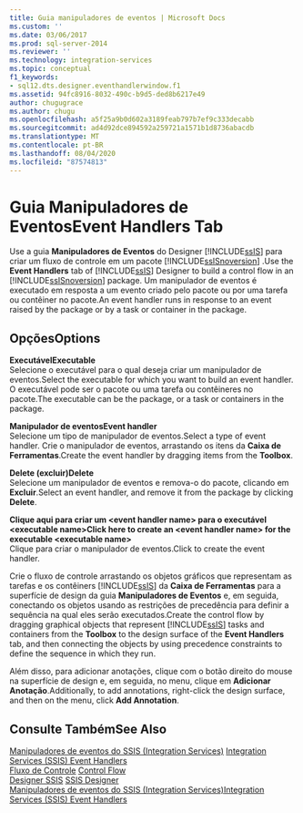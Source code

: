 ```yaml
---
title: Guia manipuladores de eventos | Microsoft Docs
ms.custom: ''
ms.date: 03/06/2017
ms.prod: sql-server-2014
ms.reviewer: ''
ms.technology: integration-services
ms.topic: conceptual
f1_keywords:
- sql12.dts.designer.eventhandlerwindow.f1
ms.assetid: 94fc8916-8032-490c-b9d5-ded8b6217e49
author: chugugrace
ms.author: chugu
ms.openlocfilehash: a5f25a9b0d602a3189feab797b7ef9c333decabb
ms.sourcegitcommit: ad4d92dce894592a259721a1571b1d8736abacdb
ms.translationtype: MT
ms.contentlocale: pt-BR
ms.lasthandoff: 08/04/2020
ms.locfileid: "87574813"
---
```

# <a name="event-handlers-tab"></a><span data-ttu-id="74931-102">Guia Manipuladores de Eventos</span><span class="sxs-lookup"><span data-stu-id="74931-102">Event Handlers Tab</span></span>
  <span data-ttu-id="74931-103">Use a guia **Manipuladores de Eventos** do Designer [!INCLUDE[ssIS](../includes/ssis-md.md)] para criar um fluxo de controle em um pacote [!INCLUDE[ssISnoversion](../includes/ssisnoversion-md.md)] .</span><span class="sxs-lookup"><span data-stu-id="74931-103">Use the **Event Handlers** tab of [!INCLUDE[ssIS](../includes/ssis-md.md)] Designer to build a control flow in an [!INCLUDE[ssISnoversion](../includes/ssisnoversion-md.md)] package.</span></span> <span data-ttu-id="74931-104">Um manipulador de eventos é executado em resposta a um evento criado pelo pacote ou por uma tarefa ou contêiner no pacote.</span><span class="sxs-lookup"><span data-stu-id="74931-104">An event handler runs in response to an event raised by the package or by a task or container in the package.</span></span>  
  
## <a name="options"></a><span data-ttu-id="74931-105">Opções</span><span class="sxs-lookup"><span data-stu-id="74931-105">Options</span></span>  
 <span data-ttu-id="74931-106">**Executável**</span><span class="sxs-lookup"><span data-stu-id="74931-106">**Executable**</span></span>  
 <span data-ttu-id="74931-107">Selecione o executável para o qual deseja criar um manipulador de eventos.</span><span class="sxs-lookup"><span data-stu-id="74931-107">Select the executable for which you want to build an event handler.</span></span> <span data-ttu-id="74931-108">O executável pode ser o pacote ou uma tarefa ou contêineres no pacote.</span><span class="sxs-lookup"><span data-stu-id="74931-108">The executable can be the package, or a task or containers in the package.</span></span>  
  
 <span data-ttu-id="74931-109">**Manipulador de eventos**</span><span class="sxs-lookup"><span data-stu-id="74931-109">**Event handler**</span></span>  
 <span data-ttu-id="74931-110">Selecione um tipo de manipulador de eventos.</span><span class="sxs-lookup"><span data-stu-id="74931-110">Select a type of event handler.</span></span> <span data-ttu-id="74931-111">Crie o manipulador de eventos, arrastando os itens da **Caixa de Ferramentas**.</span><span class="sxs-lookup"><span data-stu-id="74931-111">Create the event handler by dragging items from the **Toolbox**.</span></span>  
  
 <span data-ttu-id="74931-112">**Delete (excluir)**</span><span class="sxs-lookup"><span data-stu-id="74931-112">**Delete**</span></span>  
 <span data-ttu-id="74931-113">Selecione um manipulador de eventos e remova-o do pacote, clicando em **Excluir**.</span><span class="sxs-lookup"><span data-stu-id="74931-113">Select an event handler, and remove it from the package by clicking **Delete**.</span></span>  
  
 <span data-ttu-id="74931-114">**Clique aqui para criar um \<event handler name> para o executável \<executable name>**</span><span class="sxs-lookup"><span data-stu-id="74931-114">**Click here to create an \<event handler name> for the executable \<executable name>**</span></span>  
 <span data-ttu-id="74931-115">Clique para criar o manipulador de eventos.</span><span class="sxs-lookup"><span data-stu-id="74931-115">Click to create the event handler.</span></span>  
  
 <span data-ttu-id="74931-116">Crie o fluxo de controle arrastando os objetos gráficos que representam as tarefas e os contêiners [!INCLUDE[ssIS](../includes/ssis-md.md)] da **Caixa de Ferramentas** para a superfície de design da guia **Manipuladores de Eventos** e, em seguida, conectando os objetos usando as restrições de precedência para definir a sequência na qual eles serão executados.</span><span class="sxs-lookup"><span data-stu-id="74931-116">Create the control flow by dragging graphical objects that represent [!INCLUDE[ssIS](../includes/ssis-md.md)] tasks and containers from the **Toolbox** to the design surface of the **Event Handlers** tab, and then connecting the objects by using precedence constraints to define the sequence in which they run.</span></span>  
  
 <span data-ttu-id="74931-117">Além disso, para adicionar anotações, clique com o botão direito do mouse na superfície de design e, em seguida, no menu, clique em **Adicionar Anotação**.</span><span class="sxs-lookup"><span data-stu-id="74931-117">Additionally, to add annotations, right-click the design surface, and then on the menu, click **Add Annotation**.</span></span>  
  
## <a name="see-also"></a><span data-ttu-id="74931-118">Consulte Também</span><span class="sxs-lookup"><span data-stu-id="74931-118">See Also</span></span>  
 <span data-ttu-id="74931-119">[Manipuladores de eventos do SSIS &#40;Integration Services&#41;](integration-services-ssis-event-handlers.md) </span><span class="sxs-lookup"><span data-stu-id="74931-119">[Integration Services &#40;SSIS&#41; Event Handlers](integration-services-ssis-event-handlers.md) </span></span>  
 <span data-ttu-id="74931-120">[Fluxo de Controle](control-flow/control-flow.md) </span><span class="sxs-lookup"><span data-stu-id="74931-120">[Control Flow](control-flow/control-flow.md) </span></span>  
 <span data-ttu-id="74931-121">[Designer SSIS](ssis-designer.md) </span><span class="sxs-lookup"><span data-stu-id="74931-121">[SSIS Designer](ssis-designer.md) </span></span>  
 [<span data-ttu-id="74931-122">Manipuladores de eventos do SSIS &#40;Integration Services&#41;</span><span class="sxs-lookup"><span data-stu-id="74931-122">Integration Services &#40;SSIS&#41; Event Handlers</span></span>](integration-services-ssis-event-handlers.md)  
  
  
